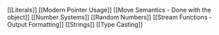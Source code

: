 [[Literals]]
[[Modern Pointer Usage]]
[[Move Semantics - Done with the object]]
[[Number Systems]]
[[Random Numbers]]
[[Stream Functions - Output Formatting]]
[[Strings]]
[[Type Casting]]